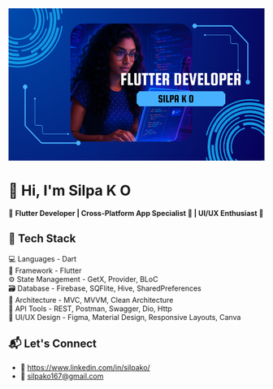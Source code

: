 <img src="https://github.com/silpako/silpako/blob/86efd13fdcb51445f24c6930c3b2936a63239a74/Flutter%20DEVELOPER.png?raw=true" height="300" width="100%" alt="Flutter Developer Banner" />


# 👋 Hi, I'm Silpa K O

🚀 **Flutter Developer | Cross-Platform App Specialist 📱 | UI/UX Enthusiast 🎨**

## 🔧 Tech Stack

  💻 Languages         - Dart                                                 
  📱 Framework         - Flutter                                              
  ⚙️ State Management  - GetX, Provider, BLoC                                
  🗃️ Database          - Firebase, SQFlite, Hive, SharedPreferences           
  🧱 Architecture      - MVC, MVVM, Clean Architecture                       
  🔗 API Tools         - REST, Postman, Swagger, Dio, Http                        
  🎨 UI/UX Design      - Figma, Material Design, Responsive Layouts, Canva      

## 📬 Let's Connect

- 💼 https://www.linkedin.com/in/silpako/
- 📧 silpako167@gmail.com
